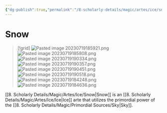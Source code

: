 ```yaml
---
{"dg-publish":true,"permalink":"/8-scholarly-details/magic/artes/ice/snow/","noteIcon":""}
---
```


# Snow

>[!grid]
>![Pasted image 20230719185921.png](/img/user/x.%20Assets/Attachments/Pasted%20image%2020230719185921.png)
>![Pasted image 20230719185808.png](/img/user/x.%20Assets/Attachments/Pasted%20image%2020230719185808.png)
>![Pasted image 20230719190334.png](/img/user/x.%20Assets/Attachments/Pasted%20image%2020230719190334.png)
>![Pasted image 20230719190357.png](/img/user/x.%20Assets/Attachments/Pasted%20image%2020230719190357.png)
>![Pasted image 20230719190451.png](/img/user/x.%20Assets/Attachments/Pasted%20image%2020230719190451.png)
>![Pasted image 20230719190518.png](/img/user/x.%20Assets/Attachments/Pasted%20image%2020230719190518.png)
>![Pasted image 20230719184248.png](/img/user/x.%20Assets/Attachments/Pasted%20image%2020230719184248.png)
>![Pasted image 20230719184636.png](/img/user/x.%20Assets/Attachments/Pasted%20image%2020230719184636.png)

[[8. Scholarly Details/Magic/Artes/Ice/Snow\|Snow]] is an [[8. Scholarly Details/Magic/Artes/Ice/Ice\|Ice]] arte that utilizes the primordial power of the [[8. Scholarly Details/Magic/Primordial Sources/Sky\|Sky]].